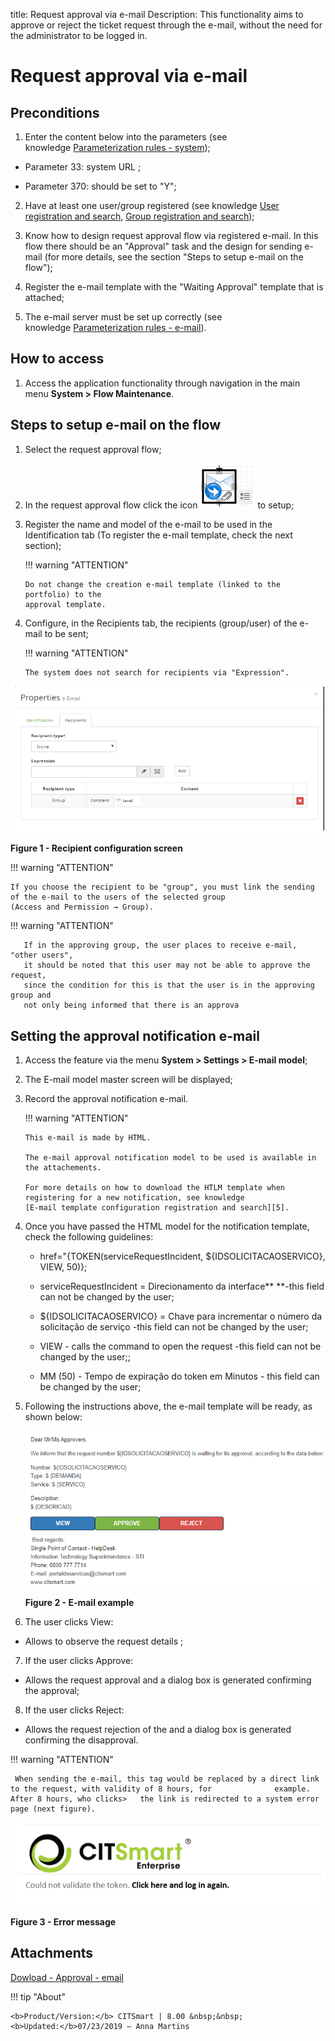 title: Request approval via e-mail
Description: This functionality aims to approve or reject the ticket request through the e-mail, without the need for the administrator to be logged in.

# Request approval via e-mail

Preconditions
-------------

1.  Enter the content below into the parameters (see knowledge [Parameterization
    rules - system][1]);

   -   Parameter 33: system URL ;

   -   Parameter 370: should be set to "Y";

2.  Have at least one user/group registered (see knowledge [User registration
    and search][2], [Group registration and search][3]);

3.  Know how to design request approval flow via registered e-mail. In this flow
    there should be an "Approval" task and the design for sending e-mail (for
    more details, see the section "Steps to setup e-mail on the flow");

4.  Register the e-mail template with the "Waiting Approval" template that is
    attached;

5.  The e-mail server must be set up correctly (see knowledge [Parameterization
    rules - e-mail][4]).

How to access
-------------

1.  Access the application functionality through navigation in the main
    menu **System > Flow Maintenance**.

Steps to setup e-mail on the flow
---------------------------------

1.  Select the request approval flow;

2.  In the request approval flow click the icon ![figure](images/approve-request-1.png) to setup;

3.  Register the name and model of the e-mail to be used in the Identification
    tab (To register the e-mail template, check the next section);

    !!! warning "ATTENTION"

        Do not change the creation e-mail template (linked to the portfolio) to the
        approval template.

4.  Configure, in the Recipients tab, the recipients (group/user) of the e-mail
    to be sent;

    !!! warning "ATTENTION"

        The system does not search for recipients via "Expression".

  ![figure](images/approve-request-2.png)  

**Figure 1 - Recipient configuration screen**

!!! warning "ATTENTION"

    If you choose the recipient to be "group", you must link the sending of the e-mail to the users of the selected group 
    (Access and Permission → Group).

   !!! warning "ATTENTION"

       If in the approving group, the user places to receive e-mail, "other users",
       it should be noted that this user may not be able to approve the request,
       since the condition for this is that the user is in the approving group and
       not only being informed that there is an approva


Setting the approval notification e-mail
----------------------------------------

1.  Access the feature via the menu **System > Settings > E-mail model**;

2.  The E-mail model master screen will be displayed;

3.  Record the approval notification e-mail.

    !!! warning "ATTENTION"

        This e-mail is made by HTML.

        The e-mail approval notification model to be used is available in the attachements.

        For more details on how to download the HTLM template when registering for a new notification, see knowledge
        [E-mail template configuration registration and search][5].

4.  Once you have passed the HTML model for the notification template, check the
    following guidelines:

    -   href="{TOKEN(serviceRequestIncident, \${IDSOLICITACAOSERVICO}, VIEW, 50)};

    -   serviceRequestIncident = Direcionamento da interface** **-this field can not
    be changed by the user;

    -   \${IDSOLICITACAOSERVICO} = Chave para incrementar o número da solicitação de
    serviço -this field can not be changed by the user;

    -   VIEW - calls the command to open the request -this field can not be changed
    by the user;;

    -   MM (50) - Tempo de expiração do token em Minutos - this field can be changed
    by the user;

5.  Following the instructions above, the e-mail template will be ready, as
    shown below:

    ![figure](images/approve-request-3.png)
    
    **Figure 2 - E-mail example**

6.  The user clicks View:

  -   Allows to observe the request details ;

7.  If the user clicks Approve:

  -   Allows the request approval and a dialog box is generated confirming the
    approval;

8.  If the user clicks Reject:

  -   Allows the request rejection of the and a dialog box is generated confirming
    the disapproval.

!!! warning "ATTENTION"

     When sending the e-mail, this tag would be replaced by a direct link to the request, with validity of 8 hours, for              example. After 8 hours, who clicks>   the link is redirected to a system error page (next figure).

![figure](images/approve-request-4.png)
    
**Figure 3 - Error message**

Attachments
-----------

[Dowload - Approval - email][5]


[1]:/en-us/citsmart-platform-7/plataform-administration/parameters-list/parametrization-system.html
[2]:/en-us/citsmart-platform-7/initial-settings/access-settings/user/user-register.html
[3]:/en-us/citsmart-platform-7/initial-settings/access-settings/user/group.html
[4]:/en-us/citsmart-platform-7/plataform-administration/parameters-list/parametrization-email.html
[5]:/en-us/docs/citsmart-platform-7/processes/tickets/images/aguardandoaprovacao-email.docx

!!! tip "About"

    <b>Product/Version:</b> CITSmart | 8.00 &nbsp;&nbsp;
    <b>Updated:</b>07/23/2019 – Anna Martins
